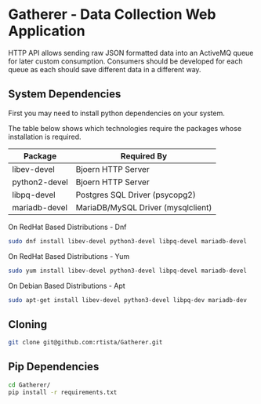 # Gatherer - Data Collection Web Application

HTTP API allows sending raw JSON formatted data into an ActiveMQ queue for later custom consumption. Consumers should be developed for each queue as each should save different data in a different way.

## System Dependencies
First you may need to install python dependencies on your system.

The table below shows which technologies require the packages whose installation is required.

Package | Required By
--------|------------
libev-devel | Bjoern HTTP Server
python2-devel | Bjoern HTTP Server
libpq-devel | Postgres SQL Driver (psycopg2)
mariadb-devel | MariaDB/MySQL Driver (mysqlclient)

On RedHat Based Distributions - Dnf

```bash
sudo dnf install libev-devel python3-devel libpq-devel mariadb-devel
```

On RedHat Based Distributions - Yum

```bash
sudo yum install libev-devel python3-devel libpq-devel mariadb-devel
```

On Debian Based Distributions - Apt

```bash
sudo apt-get install libev-devel python3-devel libpq-dev mariadb-dev
```

## Cloning

```bash
git clone git@github.com:rtista/Gatherer.git
```

## Pip Dependencies

```bash
cd Gatherer/
pip install -r requirements.txt
```
